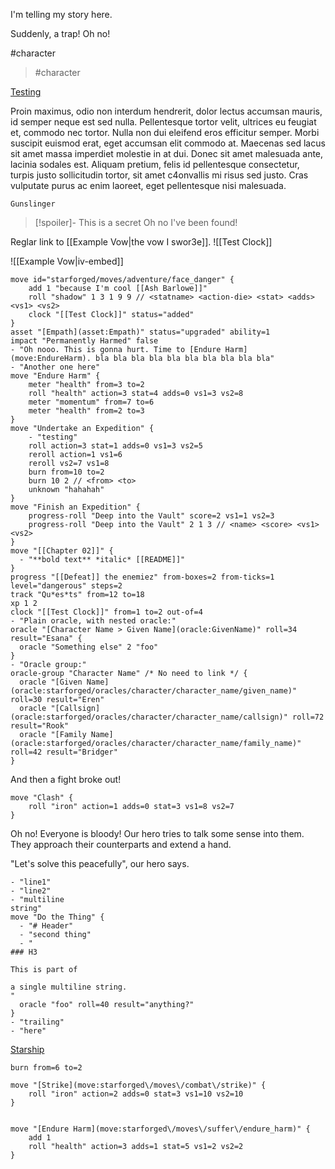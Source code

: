 I'm telling my story here.

Suddenly, a trap! Oh no!

#character
> #character

[Testing](oracle:GivenName)

Proin maximus, odio non interdum hendrerit, dolor lectus accumsan mauris, id semper neque est sed nulla. Pellentesque tortor velit, ultrices eu feugiat et, commodo nec tortor. Nulla non dui eleifend eros efficitur semper. Morbi suscipit euismod erat, eget accumsan elit commodo at. Maecenas sed lacus sit amet massa imperdiet molestie in at dui. Donec sit amet malesuada ante, lacinia sodales est. Aliquam pretium, felis id pellentesque consectetur, turpis justo sollicitudin tortor, sit amet c4onvallis mi risus sed justo. Cras vulputate purus ac enim laoreet, eget pellentesque nisi malesuada.

```iron-vault-asset
Gunslinger
```

> [!spoiler]- This is a secret
> Oh no I've been found!

Reglar link to [[Example Vow|the vow I swor3e]].
![[Test Clock]]

![[Example Vow|iv-embed]]
```mechanics
move id="starforged/moves/adventure/face_danger" {
	add 1 "because I'm cool [[Ash Barlowe]]"
	roll "shadow" 1 3 1 9 9 // <statname> <action-die> <stat> <adds> <vs1> <vs2>
	clock "[[Test Clock]]" status="added"
}
asset "[Empath](asset:Empath)" status="upgraded" ability=1
impact "Permanently Harmed" false
- "Oh nooo. This is gonna hurt. Time to [Endure Harm](move:EndureHarm). bla bla bla bla bla bla bla bla bla bla"
- "Another one here"
move "Endure Harm" {
    meter "health" from=3 to=2
    roll "health" action=3 stat=4 adds=0 vs1=3 vs2=8
    meter "momentum" from=7 to=6
    meter "health" from=2 to=3
}
move "Undertake an Expedition" {
    - "testing"
    roll action=3 stat=1 adds=0 vs1=3 vs2=5
    reroll action=1 vs1=6
    reroll vs2=7 vs1=8
    burn from=10 to=2
    burn 10 2 // <from> <to>
    unknown "hahahah"
}
move "Finish an Expedition" {
    progress-roll "Deep into the Vault" score=2 vs1=1 vs2=3
    progress-roll "Deep into the Vault" 2 1 3 // <name> <score> <vs1> <vs2>
}
move "[[Chapter 02]]" {
  - "**bold text** *italic* [[README]]"
}
progress "[[Defeat]] the enemiez" from-boxes=2 from-ticks=1 level="dangerous" steps=2
track "Qu*es*ts" from=12 to=18
xp 1 2
clock "[[Test Clock]]" from=1 to=2 out-of=4
- "Plain oracle, with nested oracle:"
oracle "[Character Name > Given Name](oracle:GivenName)" roll=34 result="Esana" {
  oracle "Something else" 2 "foo"
}
- "Oracle group:"
oracle-group "Character Name" /* No need to link */ {
  oracle "[Given Name](oracle:starforged/oracles/character/character_name/given_name)" roll=30 result="Eren"
  oracle "[Callsign](oracle:starforged/oracles/character/character_name/callsign)" roll=72 result="Rook"
  oracle "[Family Name](oracle:starforged/oracles/character/character_name/family_name)" roll=42 result="Bridger"
}
```
And then a fight broke out!
```mechanics
move "Clash" {
    roll "iron" action=1 adds=0 stat=3 vs1=8 vs2=7
}
```

Oh no! Everyone is bloody! Our hero tries to talk some sense into them. They approach their counterparts and extend a hand.

"Let's solve this peacefully", our hero says.
```mechanics
- "line1"
- "line2"
- "multiline
string"
move "Do the Thing" {
  - "# Header"
  - "second thing"
  - "
### H3

This is part of

a single multiline string.
"
  oracle "foo" roll=40 result="anything?"
}
- "trailing"
- "here"
```

[Starship](asset:Starship)


```mechanics
burn from=6 to=2

move "[Strike](move:starforged\/moves\/combat\/strike)" {
    roll "iron" action=2 adds=0 stat=3 vs1=10 vs2=10
}


move "[Endure Harm](move:starforged\/moves\/suffer\/endure_harm)" {
    add 1
    roll "health" action=3 adds=1 stat=5 vs1=2 vs2=2
}

```
